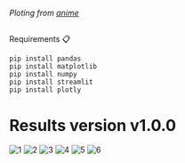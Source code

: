 _Ploting from [anime](https://data.world/annisasugest/animenew/workspace/file?filename=anime.csv)_
##
Requirements 📋

```
pip install pandas
pip install matplotlib
pip install numpy
pip install streamlit
pip install plotly
```
# Results version v1.0.0
![1](https://user-images.githubusercontent.com/37251039/142745696-181898b9-c14e-473b-8e80-db867aec4f23.png)
![2](https://user-images.githubusercontent.com/37251039/142745698-6985e9cf-f21b-4e1e-8fa7-71a6d1ce92fe.png)
![3](https://user-images.githubusercontent.com/37251039/142745699-dfd3af53-aea0-4d33-a17d-b9723f00b5fc.png)
![4](https://user-images.githubusercontent.com/37251039/142745700-6593e576-9a9d-463e-8c1c-80c7fb0520c9.png)
![5](https://user-images.githubusercontent.com/37251039/142745701-38c5f0e9-41d5-45a3-a82d-49925dfa49bc.png)
![6](https://user-images.githubusercontent.com/37251039/142745702-67847743-dfae-428a-9bf1-54e45f030538.png)

